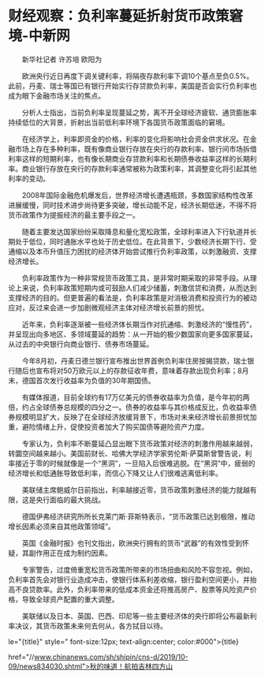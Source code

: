 # 财经观察：负利率蔓延折射货币政策窘境-中新网

　　新华社记者 许苏培 欧阳为

　　欧洲央行近日再度下调关键利率，将隔夜存款利率下调10个基点至负0.5%。此前，丹麦、瑞士等国已有银行开始实行存贷款负利率，美国是否会实行负利率也成为眼下金融市场关注的焦点。

　　分析人士指出，当前负利率呈现蔓延之势，离不开全球经济疲软、通货膨胀率持续低位的大背景，折射出当前低利率环境下各国货币政策面临的窘境。

　　在经济学上，利率即资金的价格，利率的变化将影响社会资金供求状况。在金融市场上存在多种利率，既有像商业银行存放在央行的存款利率、银行间市场拆借利率这样的短期利率，也有像长期商业存贷款利率和长期债券收益率这样的长期利率。商业银行存放在央行的存款利率通常被称为政策利率，其调整变化将引起其他利率的变动。

　　2008年国际金融危机爆发后，世界经济增长遭遇瓶颈，多数国家结构性改革进展缓慢，同时技术进步尚待更多突破，增长动能不足，经济长期低迷，不得不将货币政策作为提振经济的最主要手段之一。

　　随着主要发达国家纷纷采取降息和量化宽松政策，全球利率进入下行轨道并长期处于低位，同时通胀水平也处于历史低位。在此背景下，少数经济长期下行、受通缩以及本币升值压力困扰的经济体开始尝试推行负利率政策，以刺激融资、支撑经济增长。

　　负利率政策作为一种非常规货币政策工具，是非常时期采取的非常手段。从理论上来说，负利率政策短期内或可鼓励人们减少储蓄，刺激信贷和消费，从而达到支撑经济的目的。但更普遍的看法是，负利率政策是对消极消费和投资行为的被动应对，反过来会进一步加剧微观经济主体对经济增长前景的担忧。

　　近年来，负利率逐渐被一些经济体长期当作对抗通缩、刺激经济的“慢性药”，并呈现出向多地区、多领域蔓延的趋势：从一开始的极少数国家向更多国家蔓延，从过去的中央银行向商业银行、债券市场蔓延。

　　今年8月初，丹麦日德兰银行宣布推出世界首例负利率住房按揭贷款，瑞士银行随后也宣布将对50万欧元以上的存款征收年费，意味着存款出现负利率；8月末，德国首次发行收益率为负值的30年期国债。

　　有媒体报道，目前全球约有17万亿美元的债券收益率为负值，是今年初的两倍，约占全球债券总规模的四分之一。债券的收益率与其价格成反比，负收益率债券规模明显扩大，反映了在全球经济放缓背景下，市场对未来经济增长前景担忧加重，避险情绪上升，促使投资者加大了购买国债等避险资产力度。

　　专家认为，负利率不断蔓延凸显出眼下货币政策对经济的刺激作用越来越弱，转圜空间越来越小。美国前财长、哈佛大学经济学家劳伦斯·萨莫斯曾警告说，利率接近于零的时候就像是一个“黑洞”，一旦陷入后很难逃脱。在“黑洞”中，疲弱的经济增长和低通胀导致低利率，而信心下降又让人们很难逃离低利率。

　　美联储主席鲍威尔日前指出，利率越接近零，货币政策刺激经济的能力就越有限，这是央行面临的最大挑战。

　　德国伊弗经济研究所所长克莱门斯·菲斯特表示，“货币政策已达到极限，推动增长因素必须来自其他政策领域”。

　　英国《金融时报》也刊文指出，欧洲央行拥有的货币“武器”的有效性受到怀疑，其副作用正在成为制约因素。

　　专家警告，过度倚重宽松货币政策所带来的市场扭曲和风险不容忽视。例如，负利率首先会对银行业造成冲击，使银行体系利差收缩，银行盈利空间更小，并抬高不良贷款率。此外，负利率带来的低成本资金还将推高房产、股票等风险资产价格，导致全球资产配置的重大调整。

　　美联储以及日本、英国、巴西、印尼等一些主要经济体的央行即将公布最新利率决议，其货币政策未来何去何从，各方拭目以待。

le="{title}" style=" font-size:12px; text-align:center; color:#000">{title}

href="//www.chinanews.com/sh/shipin/cns-d/2019/10-09/news834030.shtml">秋的味道！航拍吉林四方山
